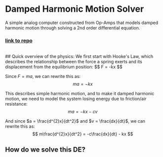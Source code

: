 # Damped Harmonic Motion Solver
A simple analog computer constructed from Op-Amps that models damped harmonic motion through solving a 2nd order differential equation.
<br>

### [link to repo](https://github.com/ringedSquid/BWSI-ASICS-24-BoingBoing)
<br>
## Quick overview of the physics:
We first start with Hooke's Law, which describes the relationship between the force a spring exerts and its displacement from the equilibrium position:
$$
F = -kx
$$

Since $F = ma$, we can rewrite this as:
$$
ma = -kx
$$

This describes simple harmonic motion, and to make it damped harmonic motion, we need to model the system losing energy due to friction/air resistance:
$$
ma = -kx - cv
$$

And since $a = \frac{d^{2}x}{dt^2}$ and $v = \frac{dx}{dt}$, we can rewrite this as:
$$
m\frac{d^{2}x}{dt^2} = -c\frac{dx}{dt} - kx
$$

## How do we solve this DE?




